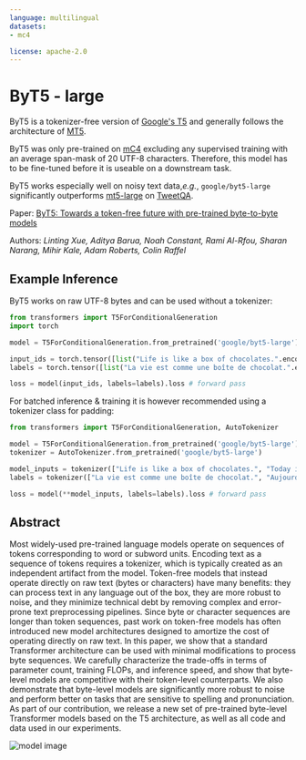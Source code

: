 ```yaml
---
language: multilingual
datasets:
- mc4

license: apache-2.0
---
```


# ByT5 - large

ByT5 is a tokenizer-free version of [Google's T5](https://ai.googleblog.com/2020/02/exploring-transfer-learning-with-t5.html) and generally follows the architecture of [MT5](https://huggingface.co/google/mt5-large).

ByT5 was only pre-trained on [mC4](https://www.tensorflow.org/datasets/catalog/c4#c4multilingual) excluding any supervised training with an average span-mask of 20 UTF-8 characters. Therefore, this model has to be fine-tuned before it is useable on a downstream task.

ByT5 works especially well on noisy text data,*e.g.*, `google/byt5-large` significantly outperforms [mt5-large](https://huggingface.co/google/mt5-large) on [TweetQA](https://arxiv.org/abs/1907.06292).

Paper: [ByT5: Towards a token-free future with pre-trained byte-to-byte models](https://arxiv.org/abs/2105.13626)

Authors: *Linting Xue, Aditya Barua, Noah Constant, Rami Al-Rfou, Sharan Narang, Mihir Kale, Adam Roberts, Colin Raffel* 

## Example Inference

ByT5 works on raw UTF-8 bytes and can be used without a tokenizer:

```python
from transformers import T5ForConditionalGeneration
import torch

model = T5ForConditionalGeneration.from_pretrained('google/byt5-large')

input_ids = torch.tensor([list("Life is like a box of chocolates.".encode("utf-8"))]) + 3  # add 3 for special tokens
labels = torch.tensor([list("La vie est comme une boîte de chocolat.".encode("utf-8"))]) + 3  # add 3 for special tokens

loss = model(input_ids, labels=labels).loss # forward pass
```

For batched inference & training it is however recommended using a tokenizer class for padding:

```python
from transformers import T5ForConditionalGeneration, AutoTokenizer

model = T5ForConditionalGeneration.from_pretrained('google/byt5-large')
tokenizer = AutoTokenizer.from_pretrained('google/byt5-large')

model_inputs = tokenizer(["Life is like a box of chocolates.", "Today is Monday."], padding="longest", return_tensors="pt")
labels = tokenizer(["La vie est comme une boîte de chocolat.", "Aujourd'hui c'est lundi."], padding="longest", return_tensors="pt").input_ids

loss = model(**model_inputs, labels=labels).loss # forward pass
```

## Abstract

Most widely-used pre-trained language models operate on sequences of tokens corresponding to word or subword units. Encoding text as a sequence of tokens requires a tokenizer, which is typically created as an independent artifact from the model. Token-free models that instead operate directly on raw text (bytes or characters) have many benefits: they can process text in any language out of the box, they are more robust to noise, and they minimize technical debt by removing complex and error-prone text preprocessing pipelines. Since byte or character sequences are longer than token sequences, past work on token-free models has often introduced new model architectures designed to amortize the cost of operating directly on raw text. In this paper, we show that a standard Transformer architecture can be used with minimal modifications to process byte sequences. We carefully characterize the trade-offs in terms of parameter count, training FLOPs, and inference speed, and show that byte-level models are competitive with their token-level counterparts. We also demonstrate that byte-level models are significantly more robust to noise and perform better on tasks that are sensitive to spelling and pronunciation. As part of our contribution, we release a new set of pre-trained byte-level Transformer models based on the T5 architecture, as well as all code and data used in our experiments.

![model image](https://raw.githubusercontent.com/patrickvonplaten/scientific_images/master/ByT5.png)